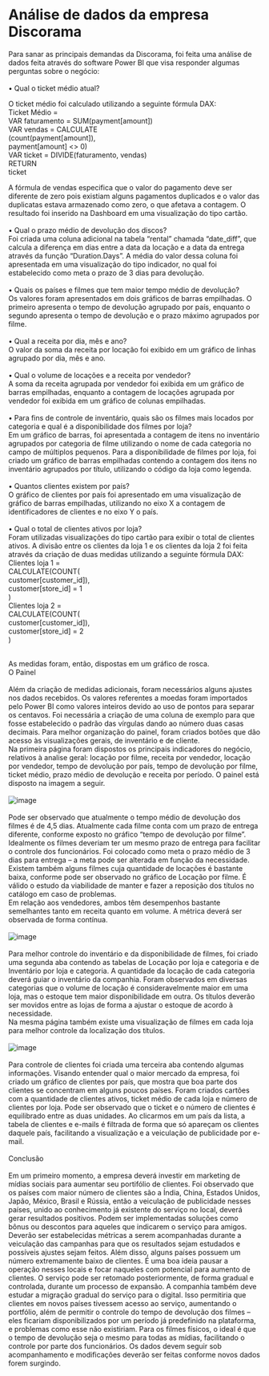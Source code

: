 # Análise de dados da empresa Discorama

Para sanar as principais demandas da Discorama, foi feita uma análise de dados feita através do software Power BI que visa responder algumas perguntas sobre o negócio:<br>
<br>•	Qual o ticket médio atual?<br>

O ticket médio foi calculado utilizando a seguinte fórmula DAX:<br>
Ticket Médio = <br>
    VAR faturamento = SUM(payment[amount])<br>
    VAR vendas = CALCULATE<br>
        (count(payment[amount]),<br>
        payment[amount] <> 0)<br>
    VAR ticket = DIVIDE(faturamento, vendas)<br>
    RETURN <br>
    ticket<br>

A fórmula de vendas especifica que o valor do pagamento deve ser diferente de zero pois existiam alguns pagamentos duplicados e o valor das duplicatas estava armazenado como zero, o que afetava a contagem. O resultado foi inserido na Dashboard em uma visualização do tipo cartão.
<br><br>•	Qual o prazo médio de devolução dos discos?
<br>Foi criada uma coluna adicional na tabela “rental” chamada “date_diff”, que calcula a diferença em dias entre a data da locação e a data da entrega através da função “Duration.Days”. A média do valor dessa coluna foi apresentada em uma visualização do tipo indicador, no qual foi estabelecido como meta o prazo de 3 dias para devolução.
<br><br>•	Quais os países e filmes que tem maior tempo médio de devolução?
<br>Os valores foram apresentados em dois gráficos de barras empilhadas. O primeiro apresenta o tempo de devolução agrupado por país, enquanto o segundo apresenta o tempo de devolução e o prazo máximo agrupados por filme.
<br><br>•	Qual a receita por dia, mês e ano?
<br>O valor da soma da receita por locação foi exibido em um gráfico de linhas agrupado por dia, mês e ano.
<br><br>•	Qual o volume de locações e a receita por vendedor?
<br>A soma da receita agrupada por vendedor foi exibida em um gráfico de barras empilhadas, enquanto a contagem de locações agrupada por vendedor foi exibida em um gráfico de colunas empilhadas.
<br><br>•	Para fins de controle de inventário, quais são os filmes mais locados por categoria e qual é a disponibilidade dos filmes por loja?
<br>Em um gráfico de barras, foi apresentada a contagem de itens no inventário agrupados por categoria de filme utilizando o nome de cada categoria no campo de múltiplos pequenos. Para a disponibilidade de filmes por loja, foi criado um gráfico de barras empilhadas contendo a contagem dos itens no inventário agrupados por título, utilizando o código da loja como legenda.
<br><br>•	Quantos clientes existem por país?
<br>O gráfico de clientes por país foi apresentado em uma visualização de gráfico de barras empilhadas, utilizando no eixo X a contagem de identificadores de clientes e no eixo Y o país.
<br><br>•	Qual o total de clientes ativos por loja?
<br>Foram utilizadas visualizações do tipo cartão para exibir o total de clientes ativos. A divisão entre os clientes da loja 1 e os clientes da loja 2 foi feita através da criação de duas medidas utilizando a seguinte fórmula DAX:
<br>Clientes loja 1 = 
<br>    CALCULATE(COUNT(
<br>        customer[customer_id]),
<br>        customer[store_id] = 1
<br>    )
<br>Clientes loja 2 = 
<br>    CALCULATE(COUNT(
<br>        customer[customer_id]),
<br>        customer[store_id] = 2
<br>    )

<br> As medidas foram, então, dispostas em um gráfico de rosca.
<br>O Painel
<br><br>
Além da criação de medidas adicionais, foram necessários alguns ajustes nos dados recebidos. Os valores referentes a moedas foram importados pelo Power BI como valores inteiros devido ao uso de pontos para separar os centavos. Foi necessária a criação de uma coluna de exemplo para que fosse estabelecido o padrão das vírgulas dando ao número duas casas decimais. Para melhor organização do painel, foram criados botões que dão acesso às visualizações gerais, de inventário e de cliente. 
<br>Na primeira página foram dispostos os principais indicadores do negócio, relativos à analise geral: locação por filme, receita por vendedor, locação por vendedor, tempo de devolução por país, tempo de devolução por filme, ticket médio, prazo médio de devolução e receita por período. O painel está disposto na imagem a seguir.
<br><br>![image](https://user-images.githubusercontent.com/89671532/217552461-5bcf7938-7322-4198-bd23-a122d43e8a58.png)
<br><br>Pode ser observado que atualmente o tempo médio de devolução dos filmes é de 4,5 dias. Atualmente cada filme conta com um prazo de entrega diferente, conforme exposto no gráfico “tempo de devolução por filme”. Idealmente os filmes deveriam ter um mesmo prazo de entrega para facilitar o controle dos funcionários. Foi colocado como meta o prazo médio de 3 dias para entrega – a meta pode ser alterada em função da necessidade. 
<br>Existem também alguns filmes cuja quantidade de locações é bastante baixa, conforme pode ser observado no gráfico de Locação por filme. É válido o estudo da viabilidade de manter e fazer a reposição dos títulos no catálogo em caso de problemas.
<br>Em relação aos vendedores, ambos têm desempenhos bastante semelhantes tanto em receita quanto em volume. A métrica deverá ser observada de forma contínua. 
<br><br> ![image](https://user-images.githubusercontent.com/89671532/217552320-0d732929-9beb-46aa-9f71-9eff26d6e53e.png)
<br><br>Para melhor controle do inventário e da disponibilidade de filmes, foi criado uma segunda aba contendo as tabelas de Locação por loja e categoria e de Inventário por loja e categoria. A quantidade da locação de cada categoria deverá guiar o inventário da companhia. Foram observados em diversas categorias que o volume de locação é consideravelmente maior em uma loja, mas o estoque tem maior disponibilidade em outra. Os títulos deverão ser movidos entre as lojas de forma a ajustar o estoque de acordo à necessidade. 
<br>Na mesma página também existe uma visualização de filmes em cada loja para melhor controle da localização dos títulos.
<br><br> ![image](https://user-images.githubusercontent.com/89671532/217552615-0c209bde-3347-47e6-bc25-4f0fb822047c.png)
<br><br>Para controle de clientes foi criada uma terceira aba contendo algumas informações. Visando entender qual o maior mercado da empresa, foi criado um gráfico de clientes por país, que mostra que boa parte dos clientes se concentram em alguns poucos países. Foram criados cartões com a quantidade de clientes ativos, ticket médio de cada loja e número de clientes por loja. Pode ser observado que o ticket e o número de clientes é equilibrado entre as duas unidades. Ao clicarmos em um país da lista, a tabela de clientes e e-mails é filtrada de forma que só apareçam os clientes daquele país, facilitando a visualização e a veiculação de publicidade por e-mail.
<br><br>
Conclusão<br>
<br>
Em um primeiro momento, a empresa deverá investir em marketing de mídias sociais para aumentar seu portifólio de clientes. Foi observado que os países com maior número de clientes são a Índia, China, Estados Unidos, Japão, México, Brasil e Rússia, então a veiculação de publicidade nesses países, unido ao conhecimento já existente do serviço no local, deverá gerar resultados positivos. Podem ser implementadas soluções como bônus ou descontos para aqueles que indicarem o serviço para amigos. Deverão ser estabelecidas métricas a serem acompanhadas durante a veiculação das campanhas para que os resultados sejam estudados e possíveis ajustes sejam feitos. Além disso, alguns países possuem um número extremamente baixo de clientes. É uma boa ideia pausar a operação nesses locais e focar naqueles com potencial para aumento de clientes. O serviço pode ser retomado posteriormente, de forma gradual e controlada, durante um processo de expansão.
A companhia também deve estudar a migração gradual do serviço para o digital. Isso permitiria que clientes em novos países tivessem acesso ao serviço, aumentando o portfólio, além de permitir o controle do tempo de devolução dos filmes – eles ficariam disponibilizados por um período já predefinido na plataforma, e problemas como esse não existiriam. Para os filmes físicos, o ideal é que o tempo de devolução seja o mesmo para todas as mídias, facilitando o controle por parte dos funcionários.
Os dados devem seguir sob acompanhamento e modificações deverão ser feitas conforme novos dados forem surgindo. 

